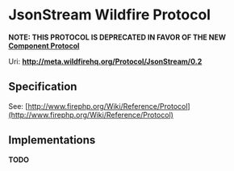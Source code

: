 JsonStream Wildfire Protocol
============================

**NOTE: THIS PROTOCOL IS DEPRECATED IN FAVOR OF THE NEW [Component Protocol](http://github.com/cadorn/wildfire/blob/master/meta/Protocol/Component/0.1.md)**

Uri: **http://meta.wildfirehq.org/Protocol/JsonStream/0.2**

Specification
-------------

See: [http://www.firephp.org/Wiki/Reference/Protocol](http://www.firephp.org/Wiki/Reference/Protocol)

Implementations
---------------

**TODO**
